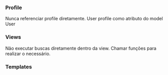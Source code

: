 ### Profile
Nunca referenciar profile diretamente. 
User profile como atributo do model User

### Views
Não executar buscas diretamente dentro da view.
Chamar funções para realizar o necessário.

### Templates